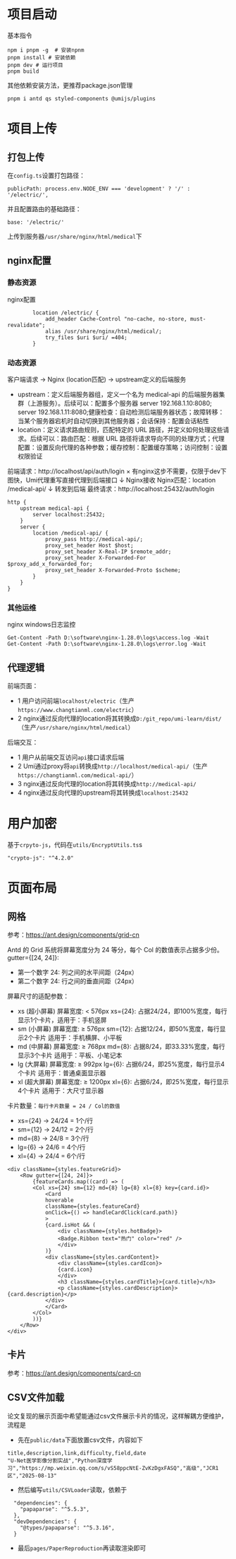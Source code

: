 # 项目启动
基本指令
```
npm i pnpm -g  # 安装npnm
pnpm install # 安装依赖
pnpm dev # 运行项目
pnpm build
```

其他依赖安装方法，更推荐package.json管理
```
pnpm i antd qs styled-components @umijs/plugins
```
# 项目上传
## 打包上传
在`config.ts`设置打包路径：
```
publicPath: process.env.NODE_ENV === 'development' ? '/' : '/electric/',
```
并且配置路由的基础路径：
```
base: '/electric/'
```
上传到服务器`/usr/share/nginx/html/medical`下
## nginx配置
### 静态资源
nginx配置
```
        location /electric/ {
            add_header Cache-Control "no-cache, no-store, must-revalidate";
            alias /usr/share/nginx/html/medical/;
            try_files $uri $uri/ =404;
        }
```
### 动态资源
客户端请求 → Nginx (location匹配) → upstream定义的后端服务
- upstream：定义后端服务器组，定义一个名为 medical-api 的后端服务器集群（上游服务）。后续可以：配置多个服务器 server 192.168.1.10:8080; server 192.168.1.11:8080;健康检查：自动检测后端服务器状态；故障转移：当某个服务器宕机时自动切换到其他服务器；会话保持：配置会话粘性
- location：定义请求路由规则，匹配特定的 URL 路径，并定义如何处理这些请求。后续可以：路由匹配：根据 URL 路径将请求导向不同的处理方式；代理配置：设置反向代理的各种参数；缓存控制：配置缓存策略；访问控制：设置权限验证

前端请求：http://localhost/api/auth/login
× 有nginx这步不需要，仅限于dev下图快，Umi代理重写直接代理到后端接口
↓ Nginx接收
Nginx匹配：location /medical-api/ 
↓ 转发到后端
最终请求：http://localhost:25432/auth/login

```
http {
    upstream medical-api {
        server localhost:25432;
    }
    server {
        location /medical-api/ {
            proxy_pass http://medical-api/;
            proxy_set_header Host $host;
            proxy_set_header X-Real-IP $remote_addr;
            proxy_set_header X-Forwarded-For $proxy_add_x_forwarded_for;
            proxy_set_header X-Forwarded-Proto $scheme;
        }
    }
}
```

### 其他运维
nginx windows日志监控
```
Get-Content -Path D:\software\nginx-1.28.0\logs\access.log -Wait
Get-Content -Path D:\software\nginx-1.28.0\logs\error.log -Wait
```

## 代理逻辑
前端页面：
- 1 用户访问前端`localhost/electric`（生产`https://www.changtianml.com/electric`）
- 2 nginx通过反向代理的location将其转换成`D:/git_repo/umi-learn/dist/`（生产`/usr/share/nginx/html/medical`）

后端交互：
- 1 用户从前端交互访问`api`接口请求后端
- 2 Umi通过proxy将`api`转换成`http://localhost/medical-api/`（生产`https://changtianml.com/medical-api/`）
- 3 nginx通过反向代理的location将其转换成`http://medical-api/`
- 4 nginx通过反向代理的upstream将其转换成`localhost:25432`

# 用户加密
基于`crpyto-js`，代码在`utils/EncryptUtils.ts`s
```
"crypto-js": "^4.2.0"
```

# 页面布局
## 网格
参考：https://ant.design/components/grid-cn

Antd 的 Grid 系统将屏幕宽度分为 24 等分，每个 Col 的数值表示占据多少份。
gutter={[24, 24]}:
- 第一个数字 24: 列之间的水平间距（24px）
- 第二个数字 24: 行之间的垂直间距（24px）

屏幕尺寸的适配参数：
- xs (超小屏幕) 屏幕宽度: < 576px xs={24}: 占据24/24，即100%宽度，每行显示1个卡片，适用于：手机竖屏
- sm (小屏幕) 屏幕宽度: ≥ 576px sm={12}: 占据12/24，即50%宽度，每行显示2个卡片 适用于：手机横屏、小平板
- md (中屏幕) 屏幕宽度: ≥ 768px md={8}: 占据8/24，即33.33%宽度，每行显示3个卡片 适用于：平板、小笔记本
- lg (大屏幕) 屏幕宽度: ≥ 992px lg={6}: 占据6/24，即25%宽度，每行显示4个卡片 适用于：普通桌面显示器
- xl (超大屏幕) 屏幕宽度: ≥ 1200px xl={6}: 占据6/24，即25%宽度，每行显示4个卡片 适用于：大尺寸显示器

卡片数量：`每行卡片数量 = 24 / Col的数值`
- xs={24} → 24/24 = 1个/行
- sm={12} → 24/12 = 2个/行
- md={8} → 24/8 = 3个/行
- lg={6} → 24/6 = 4个/行
- xl={4} → 24/4 = 6个/行

```tsx
<div className={styles.featureGrid}>
    <Row gutter={[24, 24]}>
        {featureCards.map((card) => (
        <Col xs={24} sm={12} md={8} lg={8} xl={8} key={card.id}>
            <Card
            hoverable
            className={styles.featureCard}
            onClick={() => handleCardClick(card.path)}
            >
            {card.isHot && (
                <div className={styles.hotBadge}>
                <Badge.Ribbon text="热门" color="red" />
                </div>
            )}
            <div className={styles.cardContent}>
                <div className={styles.cardIcon}>
                {card.icon}
                </div>
                <h3 className={styles.cardTitle}>{card.title}</h3>
                <p className={styles.cardDescription}>{card.description}</p>
            </div>
            </Card>
        </Col>
        ))}
    </Row>
</div>
```

## 卡片
参考：https://ant.design/components/card-cn


## CSV文件加载
论文复现的展示页面中希望能通过csv文件展示卡片的情况，这样解耦方便维护，流程是
- 先在`public/data`下面放置csv文件，内容如下
```
title,description,link,difficulty,field,date
"U-Net医学影像分割实战","Python深度学习","https://mp.weixin.qq.com/s/vS58ppcNtE-ZvKzDgxFASQ","高级","JCR1区","2025-08-13"
```
- 然后编写`utils/CSVLoader`读取，依赖于
```
  "dependencies": {
    "papaparse": "^5.5.3",
  },
  "devDependencies": {
    "@types/papaparse": "^5.3.16",
  }
```
- 最后`pages/PaperReproduction`再读取渲染即可
